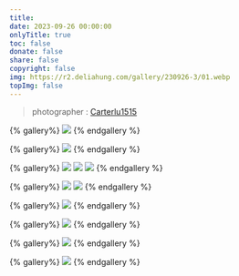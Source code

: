 ```yaml
---
title: 
date: 2023-09-26 00:00:00
onlyTitle: true
toc: false
donate: false
share: false
copyright: false
img: https://r2.deliahung.com/gallery/230926-3/01.webp
topImg: false
---
```


> photographer : [Carterlu1515](https://www.instagram.com/carterlu1515/) 

{% gallery%}
![](https://r2.deliahung.com/gallery/230926-3/01.webp)
{% endgallery %}

{% gallery%}
![](https://r2.deliahung.com/gallery/230926-3/02.webp)
{% endgallery %}

{% gallery%}
![](https://r2.deliahung.com/gallery/230926-3/03.webp)
![](https://r2.deliahung.com/gallery/230926-3/06.webp)
![](https://r2.deliahung.com/gallery/230926-3/07.webp)
{% endgallery %}

{% gallery%}
![](https://r2.deliahung.com/gallery/230926-3/04.webp)
![](https://r2.deliahung.com/gallery/230926-3/05.webp)
{% endgallery %}

{% gallery%}
![](https://r2.deliahung.com/gallery/230926-3/08.webp)
{% endgallery %}

{% gallery%}
![](https://r2.deliahung.com/gallery/230926-3/09.webp)
{% endgallery %}

{% gallery%}
![](https://r2.deliahung.com/gallery/230926-3/10.webp)
{% endgallery %}

{% gallery%}
![](https://r2.deliahung.com/gallery/230926-3/11.webp)
{% endgallery %}